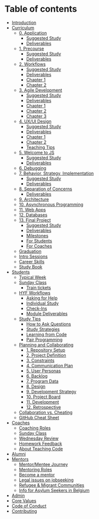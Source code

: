 # Table of contents

- [Introduction](README.md)
- [Curriculum](curriculum/README.md)
  - [0. Application](./curriculum/application/README.md) <!-- show communication, motivation and attention to detail -->
    - [Suggested Study](./curriculum/application/suggested-study.md)
    - [Deliverables](./curriculum/application/deliverables.md)
  - [1. Precourse](./curriculum/precourse/README.md) <!-- prepare your computer and github account -->
    - [Suggested Study](./curriculum/precourse/suggested-study.md)
    - [Deliverables](./curriculum/precourse/deliverables.md)
  - [2. Workflows](./curriculum/workflows/README.md) <!-- learn your dev environment, vocabulary and workflows -->
    - [Suggested Study](./curriculum/workflows/suggested-study.md)
    - [Deliverables](./curriculum/workflows/deliverables.md)
    - [Chapter 1](./curriculum/workflows/chapter-1.md)
    - [Chapter 2](./curriculum/workflows/chapter-2.md)
      <!-- - [Assessment](./curriculum/workflows/assessment.md) -->
      <!-- - [Teaching Tips](./curriculum/workflows/teaching-tips.md) -->
  - [3. Agile Development](./curriculum/agile-development/README.md) <!-- learn to plan a project and work in a group -->
    - [Suggested Study](./curriculum/agile-development/suggested-study.md)
    - [Deliverables](./curriculum/agile-development/deliverables.md)
    - [Chapter 1](./curriculum/agile-development/chapter-1.md)
    - [Chapter 2](./curriculum/agile-development/chapter-2.md)
    - [Chapter 3](./curriculum/agile-development/chapter-3.md)
      <!-- - [Assessment](./curriculum/agile-development/assessment.md) -->
      <!-- - [Teaching Tips](./curriculum/agile-development/teaching-tips.md) -->
  - [4. UX/UI Design](./curriculum/ux-ui-design/README.md) <!-- learn to use take the user's perspective and build what they need -->
    - [Suggested Study](./curriculum/ux-ui-design/suggested-study.md)
    - [Deliverables](./curriculum/ux-ui-design/deliverables.md)
    - [Chapter 1](./curriculum/ux-ui-design/chapter-1.md)
    - [Chapter 2](./curriculum/ux-ui-design/chapter-2.md)
      <!-- - [Assessment](./curriculum/ux-ui-design/assessment.md) -->
    - [Teaching Tips](./curriculum/ux-ui-design/teaching-tips.md)
  - [5. Welcome to JS](./curriculum/welcome-to-js/README.md) <!-- learn the basic syntax of JS and how to read programs that use it -->
    - [Suggested Study](./curriculum/welcome-to-js/suggested-study.md)
    - [Deliverables](./curriculum/welcome-to-js/deliverables.md)
      <!-- - [Chapter 1](./curriculum/welcome-to-js/chapter-1.md) -->
      <!-- - [Chapter 2](./curriculum/welcome-to-js/chapter-2.md) -->
      <!-- - [Assessment](./curriculum/welcome-to-js/assessment.md) -->
      <!-- - [Teaching Tips](./curriculum/welcome-to-js/teaching-tips.md) -->
  - [6. Debugging](./curriculum/debugging/README.md) <!-- learn to step through, analyze, fix and refactor programs that handle user input -->
     <!-- - [Suggested Study](./curriculum/debugging/suggested-study.md) -->
     <!-- - [Deliverables](./curriculum/debugging/deliverables.md) -->
     <!-- - [Chapter 1](./curriculum/debugging/chapter-1.md) -->
     <!-- - [Chapter 2](./curriculum/debugging/chapter-2.md) -->
     <!-- - [Chapter 3](./curriculum/debugging/chapter-3.md) -->
     <!-- - [Chapter 4](./curriculum/debugging/chapter-4.md) -->
     <!-- - [Assessment](./curriculum/debugging/assessment.md) -->
     <!-- - [Teaching Tips](./curriculum/debugging/teaching-tips.md) -->
  - [7. Behavior, Strategy, Implementation](./curriculum/behavior-strategy-implementation/README.md) <!-- learn to analyze, test, write and review solutions to coding challenges -->
    - [Suggested Study](./curriculum/behavior-strategy-implementation/suggested-study.md)
    - [Deliverables](./curriculum/behavior-strategy-implementation/deliverables.md)
      <!-- - [Chapter 1](./curriculum/behavior-strategy-implementation/chapter-1.md) -->
      <!-- - [Chapter 2](./curriculum/behavior-strategy-implementation/chapter-2.md) -->
      <!-- - [Chapter 3](./curriculum/behavior-strategy-implementation/chapter-3.md) -->
      <!-- - [Assessment](./curriculum/behavior-strategy-implementation/assessment.md) -->
      <!-- - [Teaching Tips](./curriculum/behavior-strategy-implementation/teaching-tips.md) -->
  - [8. Separation of Concerns](./curriculum/separation-of-concerns/README.md) <!-- learn about function roles, event-driven programming, code splitting and the DOM -->
       <!-- - [Suggested Study](./curriculum/separation-of-concerns/suggested-study.md) -->
    - [Deliverables](./curriculum/separation-of-concerns/deliverables.md)
      <!-- - [Chapter 1](./curriculum/separation-of-concerns/chapter-1.md) -->
      <!-- - [Chapter 2](./curriculum/separation-of-concerns/chapter-2.md) -->
      <!-- - [Chapter 3](./curriculum/separation-of-concerns/chapter-3.md) -->
      <!-- - [Assessment](./curriculum/separation-of-concerns/assessment.md) -->
      <!-- - [Teaching Tips](./curriculum/separation-of-concerns/teaching-tips.md) -->
  - [9. Architecture](./curriculum/architecture/README.md) <!-- architecture, layers, persistence, ... -->
    <!-- - [Suggested Study](./curriculum/architecture/suggested-study.md) -->
    <!-- - [Deliverables](./curriculum/architecture/deliverables.md) -->
    <!-- - [Chapter 1](./curriculum/architecture/chapter-1.md) -->
    <!-- - [Chapter 2](./curriculum/architecture/chapter-2.md) -->
    <!-- - [Chapter 3](./curriculum/architecture/chapter-3.md) -->
    <!-- - [Chapter 4](./curriculum/architecture/chapter-4.md) -->
    <!-- - [Assessment](./curriculum/architecture/assessment.md) -->
    <!-- - [Teaching Tips](./curriculum/architecture/teaching-tips.md) -->
  - [10. Asynchronous Programming](./curriculum/asynchronous-programming/README.md) <!-- learn how the event loop works, and fetch+render data from an API using async functions -->
    <!-- - [Suggested Study](./curriculum/asynchronous-programming/suggested-study.md) -->
    <!-- - [Deliverables](./curriculum/asynchronous-programming/deliverables.md) -->
    <!-- - [Chapter 1](./curriculum/asynchronous-programming/chapter-1.md) -->
    <!-- - [Chapter 2](./curriculum/asynchronous-programming/chapter-2.md) -->
    <!-- - [Chapter 3](./curriculum/asynchronous-programming/chapter-3.md) -->
    <!-- - [Assessment](./curriculum/asynchronous-programming/assessment.md) -->
    <!-- - [Teaching Tips](./curriculum/asynchronous-programming/teaching-tips.md) -->
  - [11. Web Apps](./curriculum/web-apps/README.md) <!-- learn to plan and build fullstack applications that read and write from the file system -->
      <!-- - [Suggested Study](./curriculum/web-apps/suggested-study.md) -->
      <!-- - [Deliverables](./curriculum/web-apps/deliverables.md) -->
      <!-- - [Chapter 1](./curriculum/web-apps/chapter-1.md) -->
      <!-- - [Chapter 2](./curriculum/web-apps/chapter-2.md) -->
      <!-- - [Chapter 3](./curriculum/web-apps/chapter-3.md) -->
      <!-- - [Chapter 4](./curriculum/web-apps/chapter-4.md) -->
      <!-- - [Chapter 5](./curriculum/web-apps/chapter-5.md) -->
      <!-- - [Assessment](./curriculum/web-apps/assessment.md) -->
      <!-- - [Teaching Tips](./curriculum/web-apps/teaching-tips.md) -->
  - [12. Databases](./curriculum/databases/README.md) <!-- learn to plan and build a fullstack application that reads and writes data from an SQL database -->
      <!-- - [Suggested Study](./curriculum/databases/suggested-study.md) -->
      <!-- - [Deliverables](./curriculum/deliverables/deliverables.md) -->
      <!-- - [Chapter 1](./curriculum/databases/chapter-1.md) -->
      <!-- - [Chapter 2](./curriculum/databases/chapter-2.md) -->
      <!-- - [Assessment](./curriculum/databases/assessment.md) -->
      <!-- - [Teaching Tips](./curriculum/databases/teaching-tips.md) -->
  - [13. Final Project](./curriculum/final-project/README.md) <!-- learn to build a full product from ideation to delivery using the agile methodology -->
    - [Suggested Study](./curriculum/final-project/suggested-study.md)
    - [Deliverables](./curriculum/final-project/deliverables.md)
    - [Milestones](./curriculum/final-project/milestones.md)
    - [For Students](curriculum/final-project/for-students.md)
    - [For Coaches](curriculum/final-project/for-coaches.md)
        <!-- - [For Partners](curriculum/final-project/for-partners.md) -->
        <!-- - [Assessment](./curriculum/final-project/assessment.md) -->
        <!-- - [Teaching Tips](./curriculum/final-project/teaching-tips.md) -->
  - [Graduation](curriculum/graduation.md)
  - [Intro Sessions](./curriculum/intro-sessions.md)
  - [Career Skills](curriculum/career-skills.md)
  - [Study Book](https://hackyourfuture.github.io/study)
- [Students](students/README.md)
  - [Typical Week](students/typical-week.md)
  - [Sunday Class](students/sunday-class/README.md)
    - [Train tickets](students/sunday-class/train-tickets.md)
  - [HYF Workflows](students/how-to-hyf/README.md)
    - [Asking for Help](students/how-to-hyf/asking-for-help.md)
    - [Individual Study](students/how-to-hyf/individual-study.md)
    - [Check-Ins](students/how-to-hyf/check-ins.md)
    - [Module Deliverables](students/how-to-hyf/module-deliverables.md)
  - [Study Tips](students/study-tips/README.md)
    - [How to Ask Questions](students/study-tips/how-to-ask-questions.md)
    - [Study Strategies](students/study-tips/study-strategies.md)
    - [Learning from Code](students/study-tips/learning-from-code.md)
    - [Pair Programming](students/study-tips/pair-programming.md)
  - [Planning and Collaborating](students/planning-and-collaborating/README.md)
    - [1. Repository Setup](students/planning-and-collaborating/01-repository-setup.md)
    - [2. Project Definition](students/planning-and-collaborating/02-project-definition.md)
    - [3. Constraints](students/planning-and-collaborating/03-constraints.md)
    - [4. Communication Plan](students/planning-and-collaborating/04-communication-plan.md)
    - [5. User Personas](students/planning-and-collaborating/05-user-personas.md)
    - [6. Backlog](students/planning-and-collaborating/06-backlog.md)
    - [7. Program Data](students/planning-and-collaborating/07-program-data.md)
    - [8. Design](students/planning-and-collaborating/08-design.md)
    - [9. Development Strategy](students/planning-and-collaborating/09-development-strategy.md)
    - [10. Project Board](students/planning-and-collaborating/10-project-board.md)
    - [11. Development](students/planning-and-collaborating/11-development.md)
    - [12. Retrospective](students/planning-and-collaborating/12-retrospective.md)
  - [Collaboration vs. Cheating](students/collaboration-vs-cheating.md)
  - [GitHub Cheat Sheet](students/github-cheat-sheet.md)
- [Coaches](coaches/README.md)
  - [Coaching Roles](coaches/coaching-roles.md)
  - [Sunday Class](coaches/sunday-class.md)
  - [Wednesday Review](coaches/wednesday-review.md)
  - [Homework Feedback](coaches/homework-feedback.md)
  - [About Teaching Code](coaches/about-teaching-code.md)
- [Alumni](alumni.md)
- [Mentors](mentors/README.md)
  - [Mentor/Mentee Journey](mentors/mentor-mentee-journey.md)
  - [Mentoring Roles](mentors/mentoring-roles.md)
  - [Become a mentor](mentors/become-a-mentor.md)
  - [Legal issues on jobseeking](mentors/legal-issues-on-jobseeking.md)
  - [Refugee & Migrant Communities](mentors/refugee-communities.md)
  - [Info for Asylum Seekers in Belgium](mentors/asylum-seekers.md)
- [Admin](admin.md)
- [Core Values](core-values.md)
- [Code of Conduct](code-of-conduct.md)
- [Contributing](contributing.md)
